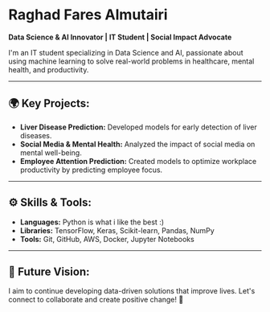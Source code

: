 

# **Raghad Fares Almutairi**  
**Data Science & AI Innovator | IT Student | Social Impact Advocate**

I'm an IT student specializing in Data Science and AI, passionate about using machine learning to solve real-world problems in healthcare, mental health, and productivity.

---

## 🌍 **Key Projects:**
- **Liver Disease Prediction:** Developed models for early detection of liver diseases.
- **Social Media & Mental Health:** Analyzed the impact of social media on mental well-being.
- **Employee Attention Prediction:** Created models to optimize workplace productivity by predicting employee focus.

---

## ⚙️ **Skills & Tools:**
- **Languages:** Python is what i like the best :)
- **Libraries:** TensorFlow, Keras, Scikit-learn, Pandas, NumPy  
- **Tools:** Git, GitHub, AWS, Docker, Jupyter Notebooks

---

## 🚀 **Future Vision:**  
I aim to continue developing data-driven solutions that improve lives. Let's connect to collaborate and create positive change! 🤝
